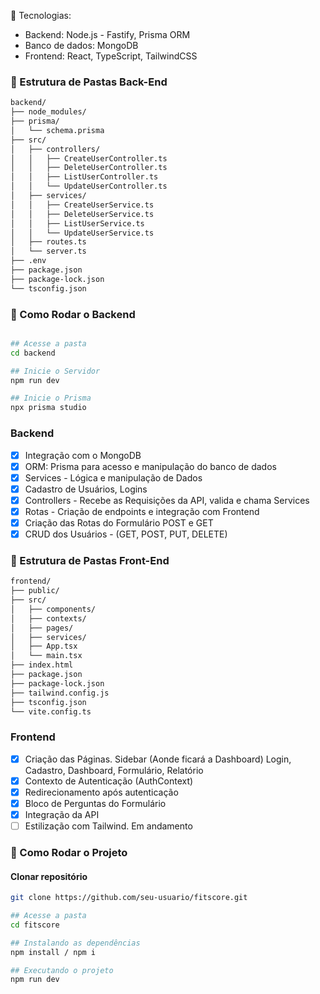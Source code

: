 🚀 Tecnologias:
- Backend: Node.js - Fastify, Prisma ORM
- Banco de dados: MongoDB
- Frontend: React, TypeScript, TailwindCSS

### 📁 Estrutura de Pastas Back-End

```bash
backend/
├── node_modules/           
├── prisma/                 
│   └── schema.prisma       
├── src/                    
│   ├── controllers/        
│   │   ├── CreateUserController.ts
│   │   ├── DeleteUserController.ts
│   │   ├── ListUserController.ts
│   │   └── UpdateUserController.ts
│   ├── services/          
│   │   ├── CreateUserService.ts
│   │   ├── DeleteUserService.ts
│   │   ├── ListUserService.ts
│   │   └── UpdateUserService.ts
│   ├── routes.ts           
│   └── server.ts           
├── .env                    
├── package.json            
├── package-lock.json       
└── tsconfig.json           
```
### 🚀 Como Rodar o Backend
```bash

## Acesse a pasta
cd backend

## Inicie o Servidor
npm run dev

## Inicie o Prisma
npx prisma studio
```

### Backend

- [x]  Integração com o MongoDB
- [x]  ORM: Prisma para acesso e manipulação do banco de dados
- [x]  Services - Lógica e manipulação de Dados
- [x]  Cadastro de Usuários, Logins
- [x]  Controllers - Recebe as Requisições da API, valida e chama Services
- [x]  Rotas - Criação de endpoints e integração com Frontend
- [x]  Criação das Rotas do Formulário POST e GET  
- [x]  CRUD dos Usuários - (GET, POST, PUT, DELETE)

### 📁 Estrutura de Pastas Front-End
```bash
frontend/
├── public/                 
├── src/                   
│   ├── components/         
│   ├── contexts/           
│   ├── pages/              
│   ├── services/          
│   ├── App.tsx             
│   └── main.tsx           
├── index.html              
├── package.json            
├── package-lock.json       
├── tailwind.config.js      
├── tsconfig.json           
└── vite.config.ts        
```

### Frontend

- [x] Criação das Páginas. Sidebar (Aonde ficará a Dashboard) Login, Cadastro, Dashboard, Formulário, Relatório
- [x] Contexto de Autenticação (AuthContext)
- [x] Redirecionamento após autenticação
- [x] Bloco de Perguntas do Formulário 
- [x] Integração da API 
- [ ] Estilização com Tailwind. Em andamento

### 🚀 Como Rodar o Projeto
#### Clonar repositório 
```bash
git clone https://github.com/seu-usuario/fitscore.git

## Acesse a pasta
cd fitscore

## Instalando as dependências
npm install / npm i

## Executando o projeto
npm run dev
```

